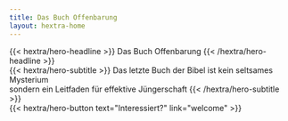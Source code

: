 ```yaml
---
title: Das Buch Offenbarung
layout: hextra-home
---
```


<div class="hx-mt-6 hx-mb-6">
{{< hextra/hero-headline >}}
    Das Buch Offenbarung
  {{< /hextra/hero-headline >}}
</div>

<div class="hx-mb-12">
{{< hextra/hero-subtitle >}}
    Das letzte Buch der Bibel ist kein seltsames Mysterium
    &nbsp;<br class="sm:hx-block hx-hidden" />
  sondern ein Leitfaden für effektive Jüngerschaft
{{< /hextra/hero-subtitle >}}
</div>

<div class="hx-mb-6">
{{< hextra/hero-button text="Interessiert?" link="welcome" >}}
</div>

